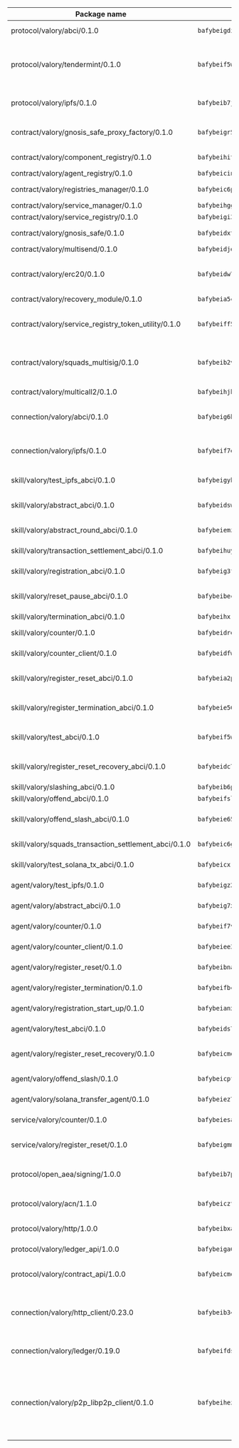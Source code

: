 | Package name                                                  | Package hash                                                  | Description                                                                                                                |
| ------------------------------------------------------------- | ------------------------------------------------------------- | -------------------------------------------------------------------------------------------------------------------------- |
| protocol/valory/abci/0.1.0                                    | `bafybeigdi6wsbdn2nv7clzhnuhki3taywgiiajwawdaat57o5ntlgqj2qe` | A protocol for ABCI requests and responses.                                                                                |
| protocol/valory/tendermint/0.1.0                              | `bafybeif5wq5i2ugr66alniej2bk4vws5sikal7otx674y5kz52e3ulo2qm` | A protocol for communication between two AEAs to share tendermint configuration details.                                   |
| protocol/valory/ipfs/0.1.0                                    | `bafybeib7jhgyocjwdq3r5wzq3z4qeubj3dwi3aqjn2uxzuwnjp5fhvafcu` | A protocol specification for IPFS requests and responses.                                                                  |
| contract/valory/gnosis_safe_proxy_factory/0.1.0               | `bafybeigr5qbpzpugko6ajmm7jemizddzswnxyslqeajjcc62or75ehnili` | Gnosis Safe proxy factory (GnosisSafeProxyFactory) contract                                                                |
| contract/valory/component_registry/0.1.0                      | `bafybeihitc3xybzbnxsybb46uqejqunwhvnvkwtk23yxacfdafm3n4bu2a` | Component registry contract                                                                                                |
| contract/valory/agent_registry/0.1.0                          | `bafybeicinlkh76yggtqrzhii6zhavpxqkpbles3wh73durkqchbj2elor4` | Agent registry contract                                                                                                    |
| contract/valory/registries_manager/0.1.0                      | `bafybeic6plto4ptvs726gp77grzsr2kltuwhrff36pi2mjgjeegt7qa5bm` | Registries Manager contract                                                                                                |
| contract/valory/service_manager/0.1.0                         | `bafybeihgg7blocpxxbugduq4zjq4xhndpwdblkzd5moggucoxk5i5emyba` | Service Manager contract                                                                                                   |
| contract/valory/service_registry/0.1.0                        | `bafybeigi3efqi5nofhe6d24tnznr5xisacyav24zc37f77xetm4t7azovy` | Service Registry contract                                                                                                  |
| contract/valory/gnosis_safe/0.1.0                             | `bafybeidxtpqztd33y2k47tmwy5kfxjp6cfzc3cvkpyxpbqc3s6vp6kmt4q` | Gnosis Safe (GnosisSafeL2) contract                                                                                        |
| contract/valory/multisend/0.1.0                               | `bafybeidjdgi2kyexajirj3cnpzgse4y5u664b2blztt4flv6i7knlecyr4` | MultiSend contract                                                                                                         |
| contract/valory/erc20/0.1.0                                   | `bafybeidw7l6kttsnyskar5i5lmue3kgigtgrusszy6i3e4aqzbxoy5xiyi` | The scaffold contract scaffolds a contract to be implemented by the developer.                                             |
| contract/valory/recovery_module/0.1.0                         | `bafybeia5c4ejbxubcwommqmhlbjcvo7homs4v6grcb6l7s6ncv72my7jja` | Recovery module                                                                                                            |
| contract/valory/service_registry_token_utility/0.1.0          | `bafybeiff5qt664ym4rjoyvgysfh6e4sw2sxjbkz6aqaecm4fi5evj3rfbe` | The scaffold contract scaffolds a contract to be implemented by the developer.                                             |
| contract/valory/squads_multisig/0.1.0                         | `bafybeib2vmqdbtmkmgztiayalhi27ppcgmliqwrqtyv5afp2zdnphnibfi` | The scaffold contract scaffolds a contract to be implemented by the developer.                                             |
| contract/valory/multicall2/0.1.0                              | `bafybeihjbi374hvi7jgypcwcoa3hsxlxkoqzo3nxu7xedpwhtgqnjrzsta` | The MakerDAO multicall2 contract.                                                                                          |
| connection/valory/abci/0.1.0                                  | `bafybeig6hnll4fddbqlgt26z74mgo2scaxlhnwhzusxrz7tbd7at6boxdi` | connection to wrap communication with an ABCI server.                                                                      |
| connection/valory/ipfs/0.1.0                                  | `bafybeif7exoq2viwhfgfcjplxq73hnxvgpsx7pwshhntx6aekza25mdwli` | A connection responsible for uploading and downloading files from IPFS.                                                    |
| skill/valory/test_ipfs_abci/0.1.0                             | `bafybeigyhpyil6yyotmaj76lf7rtlrcupxz6emdg4sh2pyvhsbxpchpj74` | IPFS e2e testing application.                                                                                              |
| skill/valory/abstract_abci/0.1.0                              | `bafybeidswz43c4c3ivxuqz6iqbo7snxc6snox3ztn6dzh76si3k7uiolou` | The abci skill provides a template of an ABCI application.                                                                 |
| skill/valory/abstract_round_abci/0.1.0                        | `bafybeiemzg3e2hc5hjnpqj4kulxq4mjz65ktelqdgb6wvxekiwudjp63uu` | abstract round-based ABCI application                                                                                      |
| skill/valory/transaction_settlement_abci/0.1.0                | `bafybeihuygeicnvdcbhm747bzqbxmw2lbuwhaeqdis3d54vhm4sykjyyly` | ABCI application for transaction settlement.                                                                               |
| skill/valory/registration_abci/0.1.0                          | `bafybeig3fa2uj5qymqhka2qyzmqwvk3opiiyfzhu4ybkr2yk33s5q7grka` | ABCI application for common apps.                                                                                          |
| skill/valory/reset_pause_abci/0.1.0                           | `bafybeibec77db27lzx7uzheoajzhc24itvbuaph4rnxtqynebw3ykm7w5u` | ABCI application for resetting and pausing app executions.                                                                 |
| skill/valory/termination_abci/0.1.0                           | `bafybeihxrqmaqhpwjl7q7kogpdrclw4o24taba6z4wmbljipsnebptvr7y` | Termination skill.                                                                                                         |
| skill/valory/counter/0.1.0                                    | `bafybeidre35hfvnweqvecvq5jpugkz4qmqz57ikl4qef2riiqp2vtts7i4` | The ABCI Counter application example.                                                                                      |
| skill/valory/counter_client/0.1.0                             | `bafybeidfw5av7ceqyyovf6ma3wpnvccwmmqos36vfiro3ypldroz6hr7ea` | A client for the ABCI counter application.                                                                                 |
| skill/valory/register_reset_abci/0.1.0                        | `bafybeia2pn265ruab7cowmxvecrw6uykqgeuetk4jw53wb4on35hsunsxm` | ABCI application for dummy skill that registers and resets                                                                 |
| skill/valory/register_termination_abci/0.1.0                  | `bafybeie56z4z4tm5pvy6wwagb6lrt3nnjoakpjcdctw7hnooepnttoby7y` | ABCI application for dummy skill that registers and resets                                                                 |
| skill/valory/test_abci/0.1.0                                  | `bafybeif5wqrlj436wpc6zjj36iqxcih7yju7m6c57vv7uv4225cqqybylm` | ABCI application for testing the ABCI connection.                                                                          |
| skill/valory/register_reset_recovery_abci/0.1.0               | `bafybeidc7zh6f66dqchoy67htkkzgnx2yfv4gc2e2ijtyk53o4ezj6hkte` | ABCI application for dummy skill that registers and resets                                                                 |
| skill/valory/slashing_abci/0.1.0                              | `bafybeib6pqqh35nt4jczwawhtbenulu3gs6tqzydbxvrqqmvwx3dbv47qy` | Slashing skill.                                                                                                            |
| skill/valory/offend_abci/0.1.0                                | `bafybeifsldzdljscysq5aw62junvsajfc2e2sqs3fw6qoqlut26fczhvjm` | Offend ABCI application.                                                                                                   |
| skill/valory/offend_slash_abci/0.1.0                          | `bafybeie65uqneqccjeqsu2my4whowf2cwggfgomceacf3ttsdkecfeo67i` | ABCI application used in order to test the slashing abci                                                                   |
| skill/valory/squads_transaction_settlement_abci/0.1.0         | `bafybeic6gpja6opbn3hzgjc62jpinhosd4vayvqdgjatvs2ul77kmmpdui` | ABCI application for transaction settlement.                                                                               |
| skill/valory/test_solana_tx_abci/0.1.0                        | `bafybeicxrgepa3lzx2y7wnhd62yjstswmzpy64hyqsm7ivdybfglimoegi` | SOLANA e2e testing application.                                                                                            |
| agent/valory/test_ipfs/0.1.0                                  | `bafybeigz2djiecjmxlr4qlxr2d57lwxbpdvgno7wow3bcpaevkqz6hatfu` | Agent for testing the ABCI connection.                                                                                     |
| agent/valory/abstract_abci/0.1.0                              | `bafybeig7xbcqju2x54remgnzu7q2xbdnfs5zhhrhe5sfkjzavphqz75ynm` | The abstract ABCI AEA - for testing purposes only.                                                                         |
| agent/valory/counter/0.1.0                                    | `bafybeif7vsbo76oz6rvgk2jmbjq73o7cez2diqbq6eryjzts7ahc6e7bte` | The ABCI Counter example as an AEA                                                                                         |
| agent/valory/counter_client/0.1.0                             | `bafybeiee3ecoled6fbrhlrubr646zfcd7ilr3fixe6q6h6shskohkmavaq` | The ABCI Counter example as an AEA                                                                                         |
| agent/valory/register_reset/0.1.0                             | `bafybeibnagsxukoiv23q7fvieuwgun4httxbhs7ue6ix5ppybm3wqfqeme` | Register reset to replicate Tendermint issue.                                                                              |
| agent/valory/register_termination/0.1.0                       | `bafybeifbcykenzfc7rc2ridf26xy3rew3wx5istjy2zs6p7lpuc7js47ti` | Register terminate to test the termination feature.                                                                        |
| agent/valory/registration_start_up/0.1.0                      | `bafybeianxcbzqtbjcw3qeel6hjzbug7vo4rqncxygxhjmzvzpqdiqoysiu` | Registration start-up ABCI example.                                                                                        |
| agent/valory/test_abci/0.1.0                                  | `bafybeids7jxldrzbelsadcwhb3ukr3byud6fi2cyv2kw5aj3zfjfmdtxri` | Agent for testing the ABCI connection.                                                                                     |
| agent/valory/register_reset_recovery/0.1.0                    | `bafybeicmeay3ng5mdl2ofnlhqtj4fka2ett4gft4oz3zjad6nsrspr2m2m` | Agent to showcase hard reset as a recovery mechanism.                                                                      |
| agent/valory/offend_slash/0.1.0                               | `bafybeicpfcl2vc3wwxnd7rmuz2tjpn53jvpnjj5s54r7ie3hy6xcc5riby` | Offend and slash to test the slashing feature.                                                                             |
| agent/valory/solana_transfer_agent/0.1.0                      | `bafybeiez7wyjob7qwusigbhyalomup7k7elc2zspi2cf7qmma3rchmkgmq` | Register terminate to test the termination feature.                                                                        |
| service/valory/counter/0.1.0                                  | `bafybeiesagnrylgatqiozvnea25f2z6sxsa7v2qqhzpzwpx3rdsbar7zvi` | A set of agents incrementing a counter                                                                                     |
| service/valory/register_reset/0.1.0                           | `bafybeigmm3qdkvk7jijrxk7vxl4m6vhez6btxn4hkhphiorlyz42hbuhjm` | Test and debug tendermint reset mechanism.                                                                                 |
| protocol/open_aea/signing/1.0.0                               | `bafybeib7p5as3obcdzseiwg5umj2piiqaodkxkto7qh7b552l5emwsmdzm` | A protocol for communication between skills and decision maker.                                                            |
| protocol/valory/acn/1.1.0                                     | `bafybeicztpzulro64brsms6qmlav3dz635eykpb7ihtchu2eke2hr52efa` | The protocol used for envelope delivery on the ACN.                                                                        |
| protocol/valory/http/1.0.0                                    | `bafybeibxab2yfpchusrzw4rgrasjomtpphazanpivhhtznmuao5ny2lsmi` | A protocol for HTTP requests and responses.                                                                                |
| protocol/valory/ledger_api/1.0.0                              | `bafybeiga6gdd3ccdt5jgrov474koz524f3pfbhprwxfjj7wextkl7wozsa` | A protocol for ledger APIs requests and responses.                                                                         |
| protocol/valory/contract_api/1.0.0                            | `bafybeicmo2ufeoqyyczkom6xp3nwmhosd75kpe4xfwn7gaz6vegj732b4m` | A protocol for contract APIs requests and responses.                                                                       |
| connection/valory/http_client/0.23.0                          | `bafybeib34a2ukancj5524tz64smczju2q2njscgufmtml6dcjb3bjyaocy` | The HTTP_client connection that wraps a web-based client connecting to a RESTful API specification.                        |
| connection/valory/ledger/0.19.0                               | `bafybeifdsep5suryfufmto4j5fyvjhmlgypyg6zvvwqsm4edlwfbfsav5y` | A connection to interact with any ledger API and contract API.                                                             |
| connection/valory/p2p_libp2p_client/0.1.0                     | `bafybeihezztwiiismlbblbv67i4zibp7w6xzpqadt67mcdjaoauibjqii4` | The libp2p client connection implements a tcp connection to a running libp2p node as a traffic delegate to send/receive envelopes to/from agents in the DHT. |
